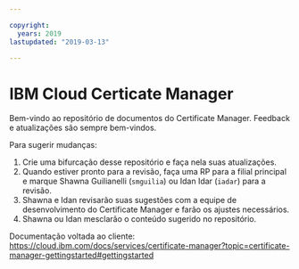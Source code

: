 ```yaml
---

copyright:
  years: 2019
lastupdated: "2019-03-13"

---
```


# IBM Cloud Certicate Manager

Bem-vindo ao repositório de documentos do Certificate Manager. Feedback e atualizações são sempre bem-vindos.



Para sugerir mudanças:

1. Crie uma bifurcação desse repositório e faça nela suas atualizações.
2. Quando estiver pronto para a revisão, faça uma RP para a filial principal e marque Shawna Guilianelli (`smguilia`) ou Idan Idar (`iadar`) para a revisão.
3. Shawna e Idan revisarão suas sugestões com a equipe de desenvolvimento do Certificate Manager e farão os ajustes necessários.
4. Shawna ou Idan mesclarão o conteúdo sugerido no repositório.

Documentação voltada ao cliente: https://cloud.ibm.com/docs/services/certificate-manager?topic=certificate-manager-gettingstarted#gettingstarted











